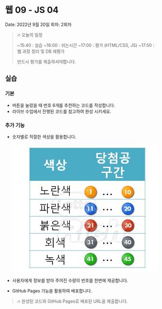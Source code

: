 # 웹 09 - JS 04

Date: 2022년 9월 20일
회차: 2회차

> 🔥 오늘의 일정 
>
> ~15:40 : 실습
> ~16:00 : 쉬는시간
> ~17:00 : 평가 (HTML/CSS, JS)
> ~17:50 : 웹 과정 정리 및 DB 재평가
> 
> 반드시 평가를 제출하셔야합니다.

## 실습

### 기본

- 버튼을 눌렀을 때 번호 6개를 추천하는 코드를 작성합니다.
- 라이브 수업에서 진행된 코드를 참고하여 완성 시키세요.

### 추가 기능

- 숫자별로 적절한 색상을 활용합니다.
  
    ![Untitled](./Untitled.png)
    
- 사용자에게 정보를 받아 주어진 수량의 번호를 한번에 제공합니다.
- GitHub Pages 기능을 활용하여 배포합니다.

> 🔥 완성된 코드와 GitHub Pages로 배포된 URL을 제출합니다.
